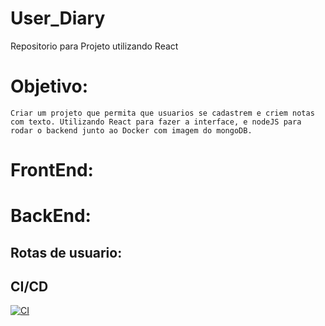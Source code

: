 # User_Diary
Repositorio para Projeto utilizando React 

# Objetivo:

    Criar um projeto que permita que usuarios se cadastrem e criem notas com texto. Utilizando React para fazer a interface, e nodeJS para rodar o backend junto ao Docker com imagem do mongoDB.

#  FrontEnd:

#  BackEnd:

## Rotas de usuario:

## CI/CD
[![CI](https://github.com/NathanAtaliba/User_Diary/actions/workflows/ci.yml/badge.svg)](https://github.com/NathanAtaliba/User_Diary/actions/workflows/ci.yml)
